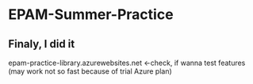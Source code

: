 # EPAM-Summer-Practice

## Finaly, I did it
epam-practice-library.azurewebsites.net <-check, if wanna test features (may work not so fast because of trial Azure plan)
